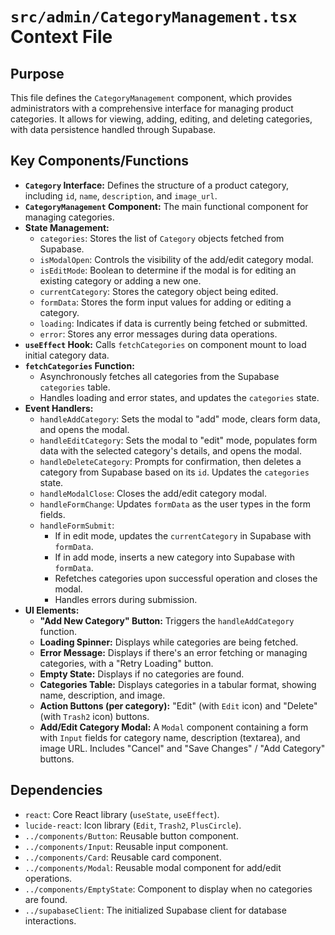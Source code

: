 # `src/admin/CategoryManagement.tsx` Context File

## Purpose
This file defines the `CategoryManagement` component, which provides administrators with a comprehensive interface for managing product categories. It allows for viewing, adding, editing, and deleting categories, with data persistence handled through Supabase.

## Key Components/Functions
- **`Category` Interface:** Defines the structure of a product category, including `id`, `name`, `description`, and `image_url`.
- **`CategoryManagement` Component:** The main functional component for managing categories.
- **State Management:**
    - `categories`: Stores the list of `Category` objects fetched from Supabase.
    - `isModalOpen`: Controls the visibility of the add/edit category modal.
    - `isEditMode`: Boolean to determine if the modal is for editing an existing category or adding a new one.
    - `currentCategory`: Stores the category object being edited.
    - `formData`: Stores the form input values for adding or editing a category.
    - `loading`: Indicates if data is currently being fetched or submitted.
    - `error`: Stores any error messages during data operations.
- **`useEffect` Hook:** Calls `fetchCategories` on component mount to load initial category data.
- **`fetchCategories` Function:**
    - Asynchronously fetches all categories from the Supabase `categories` table.
    - Handles loading and error states, and updates the `categories` state.
- **Event Handlers:**
    - `handleAddCategory`: Sets the modal to "add" mode, clears form data, and opens the modal.
    - `handleEditCategory`: Sets the modal to "edit" mode, populates form data with the selected category's details, and opens the modal.
    - `handleDeleteCategory`: Prompts for confirmation, then deletes a category from Supabase based on its `id`. Updates the `categories` state.
    - `handleModalClose`: Closes the add/edit category modal.
    - `handleFormChange`: Updates `formData` as the user types in the form fields.
    - `handleFormSubmit`:
        - If in edit mode, updates the `currentCategory` in Supabase with `formData`.
        - If in add mode, inserts a new category into Supabase with `formData`.
        - Refetches categories upon successful operation and closes the modal.
        - Handles errors during submission.
- **UI Elements:**
    - **"Add New Category" Button:** Triggers the `handleAddCategory` function.
    - **Loading Spinner:** Displays while categories are being fetched.
    - **Error Message:** Displays if there's an error fetching or managing categories, with a "Retry Loading" button.
    - **Empty State:** Displays if no categories are found.
    - **Categories Table:** Displays categories in a tabular format, showing name, description, and image.
    - **Action Buttons (per category):** "Edit" (with `Edit` icon) and "Delete" (with `Trash2` icon) buttons.
    - **Add/Edit Category Modal:** A `Modal` component containing a form with `Input` fields for category name, description (textarea), and image URL. Includes "Cancel" and "Save Changes" / "Add Category" buttons.

## Dependencies
- `react`: Core React library (`useState`, `useEffect`).
- `lucide-react`: Icon library (`Edit`, `Trash2`, `PlusCircle`).
- `../components/Button`: Reusable button component.
- `../components/Input`: Reusable input component.
- `../components/Card`: Reusable card component.
- `../components/Modal`: Reusable modal component for add/edit operations.
- `../components/EmptyState`: Component to display when no categories are found.
- `../supabaseClient`: The initialized Supabase client for database interactions.
